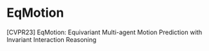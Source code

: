 # EqMotion
[CVPR23] EqMotion: Equivariant Multi-agent Motion Prediction with Invariant Interaction Reasoning
